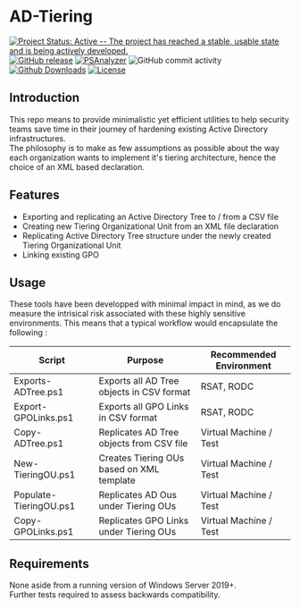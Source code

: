 # AD-Tiering
[![Project Status: Active -- The project has reached a stable, usable state and is being actively developed.](http://www.repostatus.org/badges/latest/active.svg)](http://www.repostatus.org/#active)
[![GitHub release](https://img.shields.io/github/release/h4n0sh1/ad-tiering.svg)](https://github.com/h4n0sh1/AD-Tiering)
[![PSAnalyzer](https://github.com/h4n0sh1/ad-tiering/actions/workflows/powershell.yml/badge.svg?branch=main&event=push)](https://github.com/h4n0sh1/ad-tiering/actions/workflows/powershell.yml)
![GitHub commit activity](https://img.shields.io/github/commit-activity/w/h4n0sh1/ad-tiering)
[![Github Downloads](https://img.shields.io/github/downloads/h4n0sh1/ad-tiering/total)](https://github.com/h4n0sh1/AD-Tiering)
[![License](https://img.shields.io/github/license/h4n0sh1/ad-tiering.svg)](https://github.com/h4n0sh1/ad-tiering/blob/master/LICENSE)

## Introduction

This repo means to provide minimalistic yet efficient utilities to help security teams save time in their journey of hardening existing Active Directory infrastructures.<br>
The philosophy is to make as few assumptions as possible about the way each organization wants to implement it's tiering architecture, hence the choice of an XML based declaration. 

## Features 

- Exporting and replicating an Active Directory Tree to / from a CSV file
- Creating new Tiering Organizational Unit from an XML file declaration
- Replicating Active Directory Tree structure under the newly created Tiering Organizational Unit
- Linking existing GPO

## Usage 

These tools have been developped with minimal impact in mind, as we do measure the intrisical risk associated with these highly sensitive environments. This means that a typical workflow would encapsulate the following : 

| Script              | Purpose                                   | Recommended Environment |
| --------------------| ------------------------------------------|-------------------------| 
| Exports-ADTree.ps1  | Exports all AD Tree objects in CSV format | RSAT, RODC              |
| Export-GPOLinks.ps1 | Exports all GPO Links in CSV format       | RSAT, RODC              |
| Copy-ADTree.ps1     | Replicates AD Tree objects from CSV file  | Virtual Machine / Test  |
| New-TieringOU.ps1   | Creates Tiering OUs based on XML template | Virtual Machine / Test  |
| Populate-TieringOU.ps1 | Replicates AD Ous under Tiering OUs    | Virtual Machine / Test  |
| Copy-GPOLinks.ps1   | Replicates GPO Links under Tiering OUs    | Virtual Machine / Test  |

## Requirements

None aside from a running version of Windows Server 2019+. <br>
Further tests required to assess backwards compatibility. 
